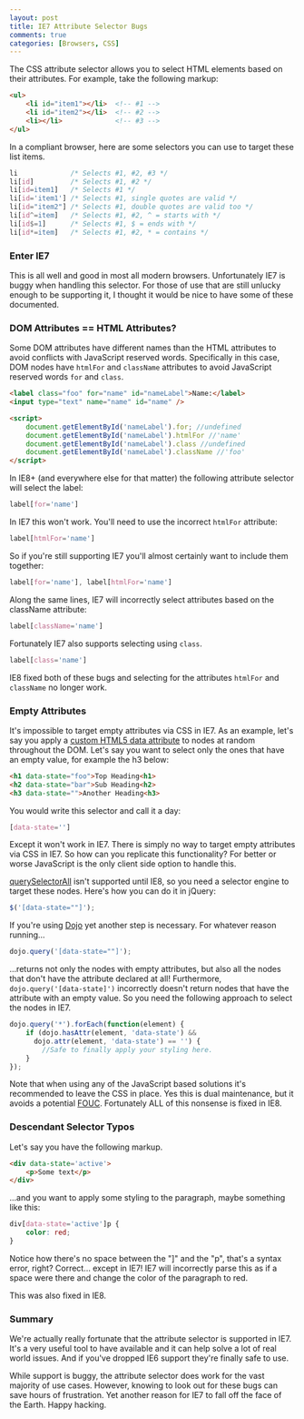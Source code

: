```yaml
---
layout: post
title: IE7 Attribute Selector Bugs
comments: true
categories: [Browsers, CSS]
---
```


The CSS attribute selector allows you to select HTML elements based on their attributes.  For example, take the following markup:

``` html Simple List
<ul>
	<li id="item1"></li>  <!-- #1 -->
	<li id="item2"></li>  <!-- #2 -->
	<li></li>             <!-- #3 -->
</ul>
```
<!--more-->

In a compliant browser, here are some selectors you can use to target these list items.

``` css Selectors to Target the List
li             /* Selects #1, #2, #3 */
li[id]         /* Selects #1, #2 */
li[id=item1]   /* Selects #1 */
li[id='item1'] /* Selects #1, single quotes are valid */
li[id="item2"] /* Selects #1, double quotes are valid too */
li[id^=item]   /* Selects #1, #2, ^ = starts with */
li[id$=1]      /* Selects #1, $ = ends with */
li[id*=item]   /* Selects #1, #2, * = contains */
```

### Enter IE7

This is all well and good in most all modern browsers.  Unfortunately IE7 is buggy when handling this selector.  For those of use that are still unlucky enough to be supporting it, I thought it would be nice to have some of these documented.

### DOM Attributes == HTML Attributes?

Some DOM attributes have different names than the HTML attributes to avoid conflicts with JavaScript reserved words.  Specifically in this case, DOM nodes have <code>htmlFor</code> and <code>className</code> attributes to avoid JavaScript reserved words <code>for</code> and <code>class</code>.

``` html htmlFor and className
<label class="foo" for="name" id="nameLabel">Name:</label>
<input type="text" name="name" id="name" />

<script>
	document.getElementById('nameLabel').for; //undefined
	document.getElementById('nameLabel').htmlFor //'name'
	document.getElementById('nameLabel').class //undefined
	document.getElementById('nameLabel').className //'foo'
</script>
```

In IE8+ (and everywhere else for that matter) the following attribute selector will select the label:

``` css Standard Attribute Selector
label[for='name']
```

In IE7 this won't work.  You'll need to use the incorrect <code>htmlFor</code> attribute:

``` css IE7 for Attribute Selector
label[htmlFor='name']
```

So if you're still supporting IE7 you'll almost certainly want to include them together:

``` css Combined Selector
label[for='name'], label[htmlFor='name']
```

Along the same lines, IE7 will incorrectly select attributes based on the className attribute:

``` css IE7 class Attribute Selector
label[className='name']
```

Fortunately IE7 also supports selecting using <code>class</code>.

``` css class Attribute Selector
label[class='name']
```

IE8 fixed both of these bugs and selecting for the attributes <code>htmlFor</code> and <code>className</code> no longer work.

### Empty Attributes

It's impossible to target empty attributes via CSS in IE7.  As an example, let's say you apply a [custom HTML5 data attribute](http://html5doctor.com/html5-custom-data-attributes/) to nodes at random throughout the DOM.  Let's say you want to select only the ones that have an empty value, for example the h3 below:

``` html Headings to Select
<h1 data-state="foo">Top Heading<h1>
<h2 data-state="bar">Sub Heading<h2>
<h3 data-state="">Another Heading<h3>
```

You would write this selector and call it a day:

``` css Empty Attribute Selector
[data-state='']
```

Except it won't work in IE7.  There is simply no way to target empty attributes via CSS in IE7.  So how can you replicate this functionality?  For better or worse JavaScript is the only client side option to handle this.

[querySelectorAll](http://caniuse.com/queryselector) isn't supported until IE8, so you need a selector engine to target these nodes.  Here's how you can do it in jQuery:

``` javascript Selecting Nodes with Empty Attribute - jQuery
$('[data-state=""]');
```

If you're using [Dojo](http://dojotoolkit.org) yet another step is necessary.  For whatever reason running…

``` javascript JavaScript Selecting Nodes with Empty Attribute - Dojo
dojo.query('[data-state=""]');
```

…returns not only the nodes with empty attributes, but also all the nodes that don't have the attribute declared at all!  Furthermore, <code>dojo.query('[data-state]')</code> incorrectly doesn't return nodes that have the attribute with an empty value.  So you need the following approach to select the nodes in IE7.

``` javascript Functioning IE7 Approach
dojo.query('*').forEach(function(element) {
    if (dojo.hasAttr(element, 'data-state') && 
      dojo.attr(element, 'data-state') == '') {
    	//Safe to finally apply your styling here.
    }
});
```

Note that when using any of the JavaScript based solutions it's recommended to leave the CSS in place.  Yes this is dual maintenance, but it avoids a potential [FOUC](http://en.wikipedia.org/wiki/FOUC).  Fortunately ALL of this nonsense is fixed in IE8.

### Descendant Selector Typos

Let's say you have the following markup.

``` html Sample HTML
<div data-state='active'>
	<p>Some text</p>
</div>
```

…and you want to apply some styling to the paragraph, maybe something like this:

``` css Descendant Selector
div[data-state='active']p {
	color: red;
}
```

Notice how there's no space between the "]" and the "p", that's a syntax error, right?  Correct… except in IE7!  IE7 will incorrectly parse this as if a space were there and change the color of the paragraph to red.

This was also fixed in IE8.

### Summary

We're actually really fortunate that the attribute selector is supported in IE7.  It's a very useful tool to have available and it can help solve a lot of real world issues.  And if you've dropped IE6 support they're finally safe to use.

While support is buggy, the attribute selector does work for the vast majority of use cases.  However, knowing to look out for these bugs can save hours of frustration.  Yet another reason for IE7 to fall off the face of the Earth.  Happy hacking.